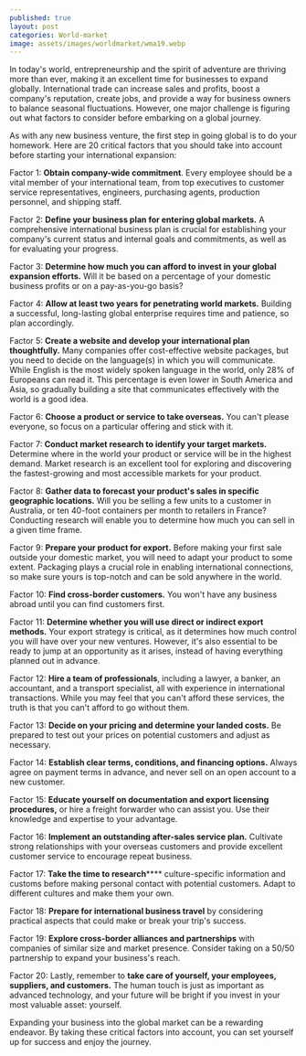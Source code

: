 ```yaml
---
published: true
layout: post
categories: World-market
image: assets/images/worldmarket/wma19.webp
---
```


In today's world, entrepreneurship and the spirit of adventure are thriving more than ever, making it an excellent time for businesses to expand globally. International trade can increase sales and profits, boost a company's reputation, create jobs, and provide a way for business owners to balance seasonal fluctuations. However, one major challenge is figuring out what factors to consider before embarking on a global journey.

As with any new business venture, the first step in going global is to do your homework. Here are 20 critical factors that you should take into account before starting your international expansion:

Factor 1: **Obtain company-wide commitment**. Every employee should be a vital member of your international team, from top executives to customer service representatives, engineers, purchasing agents, production personnel, and shipping staff.

Factor 2: **Define your business plan for entering global markets.** A comprehensive international business plan is crucial for establishing your company's current status and internal goals and commitments, as well as for evaluating your progress.

Factor 3: **Determine how much you can afford to invest in your global expansion efforts.** Will it be based on a percentage of your domestic business profits or on a pay-as-you-go basis?

Factor 4: **Allow at least two years for penetrating world markets.** Building a successful, long-lasting global enterprise requires time and patience, so plan accordingly.

Factor 5: **Create a website and develop your international plan thoughtfully.** Many companies offer cost-effective website packages, but you need to decide on the language(s) in which you will communicate. While English is the most widely spoken language in the world, only 28% of Europeans can read it. This percentage is even lower in South America and Asia, so gradually building a site that communicates effectively with the world is a good idea.

Factor 6: **Choose a product or service to take overseas.** You can't please everyone, so focus on a particular offering and stick with it.

Factor 7: **Conduct market research to identify your target markets.** Determine where in the world your product or service will be in the highest demand. Market research is an excellent tool for exploring and discovering the fastest-growing and most accessible markets for your product.

Factor 8: **Gather data to forecast your product's sales in specific geographic locations.** Will you be selling a few units to a customer in Australia, or ten 40-foot containers per month to retailers in France? Conducting research will enable you to determine how much you can sell in a given time frame.

Factor 9: **Prepare your product for export.** Before making your first sale outside your domestic market, you will need to adapt your product to some extent. Packaging plays a crucial role in enabling international connections, so make sure yours is top-notch and can be sold anywhere in the world.

Factor 10: **Find cross-border customers.** You won't have any business abroad until you can find customers first.

Factor 11: **Determine whether you will use direct or indirect export methods.** Your export strategy is critical, as it determines how much control you will have over your new ventures. However, it's also essential to be ready to jump at an opportunity as it arises, instead of having everything planned out in advance.

Factor 12: **Hire a team of professionals**, including a lawyer, a banker, an accountant, and a transport specialist, all with experience in international transactions. While you may feel that you can't afford these services, the truth is that you can't afford to go without them.

Factor 13: **Decide on your pricing and determine your landed costs.** Be prepared to test out your prices on potential customers and adjust as necessary.

Factor 14: **Establish clear terms, conditions, and financing options.** Always agree on payment terms in advance, and never sell on an open account to a new customer.

Factor 15: **Educate yourself on documentation and export licensing procedures,** or hire a freight forwarder who can assist you. Use their knowledge and expertise to your advantage.

Factor 16: **Implement an outstanding after-sales service plan.** Cultivate strong relationships with your overseas customers and provide excellent customer service to encourage repeat business.

Factor 17: **Take the time to research****** culture-specific information and customs before making personal contact with potential customers. Adapt to different cultures and make them your own.

Factor 18: **Prepare for international business travel** by considering practical aspects that could make or break your trip's success.

Factor 19: **Explore cross-border alliances and partnerships** with companies of similar size and market presence. Consider taking on a 50/50 partnership to expand your business's reach.

Factor 20: Lastly, remember to **take care of yourself, your employees, suppliers, and customers.** The human touch is just as important as advanced technology, and your future will be bright if you invest in your most valuable asset: yourself.

Expanding your business into the global market can be a rewarding endeavor. By taking these critical factors into account, you can set yourself up for success and enjoy the journey.
